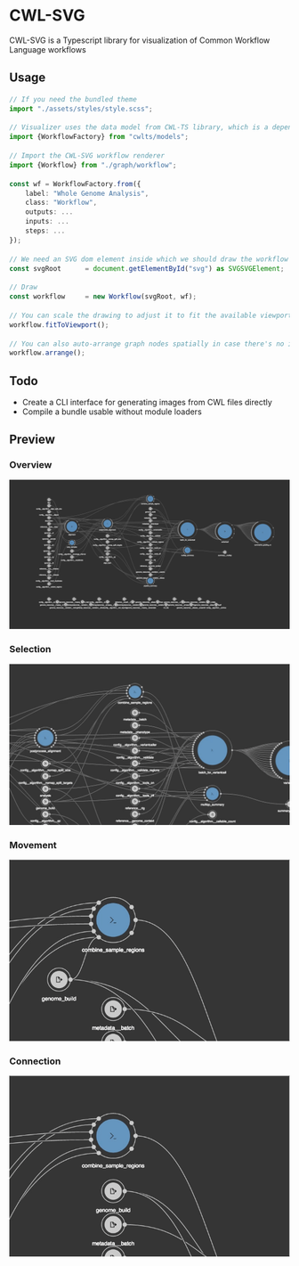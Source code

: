 # CWL-SVG

CWL-SVG is a Typescript library for visualization of Common Workflow Language workflows
 
## Usage

```typescript
// If you need the bundled theme
import "./assets/styles/style.scss";

// Visualizer uses the data model from CWL-TS library, which is a dependency
import {WorkflowFactory} from "cwlts/models";

// Import the CWL-SVG workflow renderer 
import {Workflow} from "./graph/workflow";

const wf = WorkflowFactory.from({
    label: "Whole Genome Analysis",
    class: "Workflow",
    outputs: ...
    inputs: ...
    steps: ...
});

// We need an SVG dom element inside which we should draw the workflow
const svgRoot      = document.getElementById("svg") as SVGSVGElement;

// Draw
const workflow     = new Workflow(svgRoot, wf);

// You can scale the drawing to adjust it to fit the available viewport 
workflow.fitToViewport();

// You can also auto-arrange graph nodes spatially in case there's no information about node positions inside the CWL document
workflow.arrange();
```

## Todo
- Create a CLI interface for generating images from CWL files directly
- Compile a bundle usable without module loaders

## Preview

### Overview
![Arranged and scaled BCBio workflow](./docs/images/bcbio.png)


### Selection
![Selection and Highlighting](./docs/images/bcbio-selection.gif)

### Movement
![Movement](./docs/images/bcbio-movement.gif)

### Connection
![Connecting Nodesd](./docs/images/bcbio-connection.gif)
